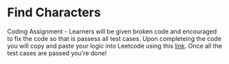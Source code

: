 # Find Characters

Coding Assignment - Learners will be given broken code and encouraged to fix the code so that is passess all test cases.
Upon completeing the code you will copy and paste your logic into Leetcode using this [link](https://leetcode.com/problems/find-words-containing-character/). Once all the test cases are passed you're done!

